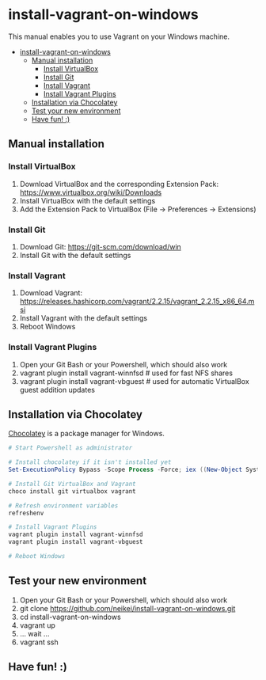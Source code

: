 # install-vagrant-on-windows

This manual enables you to use Vagrant on your Windows machine.

<!-- TOC -->

- [install-vagrant-on-windows](#install-vagrant-on-windows)
    - [Manual installation](#manual-installation)
        - [Install VirtualBox](#install-virtualbox)
        - [Install Git](#install-git)
        - [Install Vagrant](#install-vagrant)
        - [Install Vagrant Plugins](#install-vagrant-plugins)
    - [Installation via Chocolatey](#installation-via-chocolatey)
    - [Test your new environment](#test-your-new-environment)
    - [Have fun! :)](#have-fun-)

<!-- /TOC -->

## Manual installation

### Install VirtualBox

1. Download VirtualBox and the corresponding Extension Pack: https://www.virtualbox.org/wiki/Downloads
2. Install VirtualBox with the default settings
3. Add the Extension Pack to VirtualBox (File -> Preferences -> Extensions)

### Install Git

1. Download Git: https://git-scm.com/download/win
2. Install Git with the default settings

### Install Vagrant

1. Download Vagrant: https://releases.hashicorp.com/vagrant/2.2.15/vagrant_2.2.15_x86_64.msi
2. Install Vagrant with the default settings
3. Reboot Windows

### Install Vagrant Plugins

1. Open your Git Bash or your Powershell, which should also work
2. vagrant plugin install vagrant-winnfsd # used for fast NFS shares
3. vagrant plugin install vagrant-vbguest # used for automatic VirtualBox guest addition updates

## Installation via Chocolatey

[Chocolatey](https://chocolatey.org/) is a package manager for Windows.

```powershell
# Start Powershell as administrator

# Install chocolatey if it isn't installed yet
Set-ExecutionPolicy Bypass -Scope Process -Force; iex ((New-Object System.Net.WebClient).DownloadString('https://chocolatey.org/install.ps1'))

# Install Git VirtualBox and Vagrant
choco install git virtualbox vagrant

# Refresh environment variables
refreshenv

# Install Vagrant Plugins
vagrant plugin install vagrant-winnfsd
vagrant plugin install vagrant-vbguest

# Reboot Windows
```

## Test your new environment

1. Open your Git Bash or your Powershell, which should also work
2. git clone https://github.com/neikei/install-vagrant-on-windows.git
3. cd install-vagrant-on-windows
4. vagrant up
5. ... wait ...
6. vagrant ssh

## Have fun! :)
